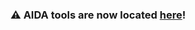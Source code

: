 ### :warning: AIDA tools are now located [here](https://github.com/aswendtlab)!

<!--
**maswendt/maswendt** is a ✨ _special_ ✨ repository because its `README.md` (this file) appears on your GitHub profile.

Here are some ideas to get you started:
:smile:
- 🔭 I’m currently working on ...
- 🌱 I’m currently learning ...
- 👯 I’m looking to collaborate on ...
- 🤔 I’m looking for help with ...
- 💬 Ask me about ...
- 📫 How to reach me: ...
- 😄 Pronouns: ...
- ⚡ Fun fact: ...
-->
